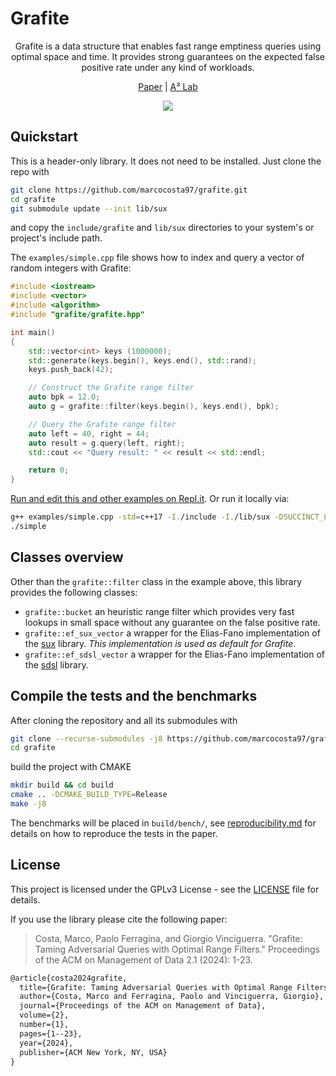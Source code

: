# Grafite

<p align="center">Grafite is a data structure that enables fast range emptiness
queries using optimal space and time. It provides strong guarantees on the expected false positive rate under any kind
of workloads.</p>

<p align="center">
    <a href="https://dl.acm.org/doi/abs/10.1145/3639258">Paper</a>
    | <a href="http://acube.di.unipi.it">A³ Lab</a>
</p>

<div align="center">
<a href="https://github.com/marcocosta97/grafite/actions/workflows/build.yml"><img src="https://github.com/marcocosta97/grafite/actions/workflows/build.yml/badge.svg"></a>
</div>

## Quickstart

This is a header-only library. It does not need to be installed. Just clone the repo with

```bash
git clone https://github.com/marcocosta97/grafite.git
cd grafite
git submodule update --init lib/sux
```

and copy the `include/grafite` and `lib/sux` directories to your system's or project's include path.

The `examples/simple.cpp` file shows how to index and query a vector of random integers with Grafite:

```cpp
#include <iostream>
#include <vector>
#include <algorithm>
#include "grafite/grafite.hpp"

int main()
{
    std::vector<int> keys (1000000);
    std::generate(keys.begin(), keys.end(), std::rand);
    keys.push_back(42);

    // Construct the Grafite range filter
    auto bpk = 12.0;
    auto g = grafite::filter(keys.begin(), keys.end(), bpk);

    // Query the Grafite range filter
    auto left = 40, right = 44;
    auto result = g.query(left, right);
    std::cout << "Query result: " << result << std::endl;

    return 0;
}
```

[Run and edit this and other examples on Repl.it](https://repl.it/github/marcocosta97/grafite). Or run it locally via:

```bash
g++ examples/simple.cpp -std=c++17 -I./include -I./lib/sux -DSUCCINCT_LIB_SUX -o simple
./simple
```

## Classes overview

Other than the `grafite::filter` class in the example above, this library provides the following classes:

- `grafite::bucket` an heuristic range filter which provides very fast lookups in small space without any guarantee on the false positive rate.
- `grafite::ef_sux_vector` a wrapper for the Elias-Fano implementation of the [sux](https://sux.di.unimi.it) library. _This implementation is used as default for Grafite_.
- `grafite::ef_sdsl_vector` a wrapper for the Elias-Fano implementation of the [sdsl](https://github.com/simongog/sdsl-lite) library.

## Compile the tests and the benchmarks

After cloning the repository and all its submodules with
```bash
git clone --recurse-submodules -j8 https://github.com/marcocosta97/grafite.git
cd grafite
```

build the project with CMAKE
```bash
mkdir build && cd build
cmake .. -DCMAKE_BUILD_TYPE=Release
make -j8
```

The benchmarks will be placed in `build/bench/`, see [reproducibility.md](bench/reproducibility.md) for details on how to reproduce 
the tests in the paper.

## License

This project is licensed under the GPLv3 License - see the [LICENSE](LICENSE) file for details.

If you use the library please cite the following paper:

> Costa, Marco, Paolo Ferragina, and Giorgio Vinciguerra. "Grafite: Taming Adversarial Queries with Optimal Range Filters." Proceedings of the ACM on Management of Data 2.1 (2024): 1-23.

```tex
@article{costa2024grafite,
  title={Grafite: Taming Adversarial Queries with Optimal Range Filters},
  author={Costa, Marco and Ferragina, Paolo and Vinciguerra, Giorgio},
  journal={Proceedings of the ACM on Management of Data},
  volume={2},
  number={1},
  pages={1--23},
  year={2024},
  publisher={ACM New York, NY, USA}
}
```
